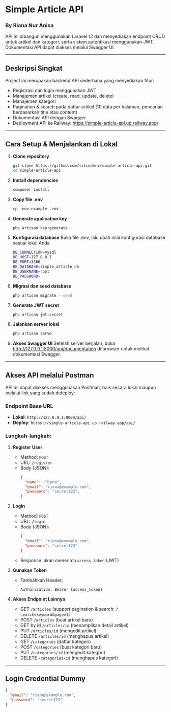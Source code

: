 # Simple Article API 
### By Riana Nur Anisa

API ini dibangun menggunakan Laravel 12 dan menyediakan endpoint CRUD untuk artikel dan kategori, serta sistem autentikasi menggunakan JWT. Dokumentasi API dapat diakses melalui Swagger UI.

---

## Deskripsi Singkat

Project ini merupakan backend API sederhana yang menyediakan fitur:
- Registrasi dan login menggunakan JWT
- Manajemen artikel (create, read, update, delete)
- Manajemen kategori
- Pagination  & search pada daftar artikel (10 data per halaman, pencarian berdasarkan title atau content)
- Dokumentasi API dengan Swagger
- Deployment API ke Railway: https://simple-article-api.up.railway.app/

---

## Cara Setup & Menjalankan di Lokal

1. **Clone repository**
   ```bash
   git clone https://github.com/lilcoderi/simple-article-api.git
   cd simple-article-api
2. **Install dependencies**
   ```bash
   composer install
3. **Copy file .env**
   ```bash
   cp .env.example .env
4. **Generate application key**
   ```bash
   php artisan key:generate
5. **Konfigurasi database**
   Buka file .env, lalu ubah nilai konfigurasi database sesuai lokal Anda
   ```bash
   DB_CONNECTION=mysql
   DB_HOST=127.0.0.1
   DB_PORT=3306
   DB_DATABASE=simple_article_db
   DB_USERNAME=root
   DB_PASSWORD=
6. **Migrasi dan seed database**
   ```bash
   php artisan migrate --seed
7. **Generate JWT secret**
   ```bash
   php artisan jwt:secret
8. **Jalankan server lokal**
   ```bash
   php artisan serve
9. **Akses Swagger UI**
   Setelah server berjalan, buka http://127.0.0.1:8000/api/documentation di browser untuk melihat dokumentasi Swagger.

---

## Akses API melalui Postman

API ini dapat diakses menggunakan Postman, baik secara lokal maupun melalui link yang sudah dideploy:

### Endpoint Base URL
- **Lokal**: `http://127.0.0.1:8000/api/`
- **Deploy**: `https://simple-article-api.up.railway.app/api/`

### Langkah-langkah:

1. **Register User**
   - Method: `POST`
   - URL: `/register`
   - Body (JSON):
     ```json
     {
       "name": "Riana",
       "email": "riana@example.com",
       "password": "secret123",
     }
     ```

2. **Login**
   - Method: `POST`
   - URL: `/login`
   - Body (JSON):
     ```json
     {
       "email": "riana@example.com",
       "password": "secret123"
     }
     ```
   - Response: akan menerima `access_token` (JWT)

3. **Gunakan Token**
   - Tambahkan Header:
     ```
     Authorization: Bearer {access_token}
     ```

4. **Akses Endpoint Lainnya**
   - GET `/articles` (support pagination & search: `?search=keyword&page=1`)
   - POST `/articles` (buat artikel baru)
   - GET by id `/articles/id` (menampilkan detail artikel)
   - PUT `/articles/id` (mengedit artikel)
   - DELETE `/articles/id` (menghapus artikel)
   - GET `/categories` (daftar kategori)
   - POST `/categories` (buat kategori baru)
   - PUT `/categories/id` (mengedit kategori)
   - DELETE `/categories/id` (menghapus kategori)

---

## Login Credential Dummy
```json
{
  "email": "riana@example.com",
  "password": "secret123"
}
